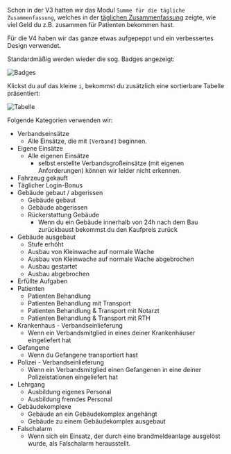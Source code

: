 Schon in der V3 hatten wir das Modul `Summe für die tägliche Zusammenfassung`, welches in der [täglichen Zusammenfassung](https://www.leitstellenspiel.de/credits/daily) zeigte, wie viel Geld du z.B. zusammen für Patienten bekommen hast.

Für die V4 haben wir das ganze etwas aufgepeppt und ein verbessertes Design verwendet.

Standardmäßig werden wieder die sog. Badges angezeigt:

![Badges](badges.png)

Klickst du auf das kleine `i`, bekommst du zusätzlich eine sortierbare Tabelle präsentiert:

![Tabelle](table.png)


Folgende Kategorien verwenden wir:

* Verbandseinsätze
    * Alle Einsätze, die mit `[Verband]` beginnen.
* Eigene Einsätze
    * Alle eigenen Einsätze
        * selbst erstellte Verbandsgroßeinsätze (mit eigenen Anforderungen) können wir leider nicht erkennen.
* Fahrzeug gekauft
* Täglicher Login-Bonus
* Gebäude gebaut / abgerissen
    * Gebäude gebaut
    * Gebäude abgerissen
    * Rückerstattung Gebäude
        * Wenn du ein Gebäude innerhalb von 24h nach dem Bau zurückbaust bekommst du den Kaufpreis zurück
* Gebäude ausgebaut
    * Stufe erhöht
    * Ausbau von Kleinwache auf normale Wache
    * Ausbau von Kleinwache auf normale Wache abgebrochen
    * Ausbau gestartet
    * Ausbau abgebrochen
* Erfüllte Aufgaben
* Patienten
    * Patienten Behandlung
    * Patienten Behandlung mit Transport
    * Patienten Behandlung & Transport mit Notarzt
    * Patienten Behandlung & Transport mit RTH
* Krankenhaus - Verbandseinlieferung
    * Wenn ein Verbandsmitglied in eines deiner Krankenhäuser eingeliefert hat
* Gefangene
    * Wenn du Gefangene transportiert hast
* Polizei - Verbandseinlieferung
    * Wenn ein Verbandsmitglied einen Gefangenen in eine deiner Polizeistationen eingeliefert hat
* Lehrgang
    * Ausbildung eigenes Personal
    * Ausbildung fremdes Personal
* Gebäudekomplexe
    * Gebäude an ein Gebäudekomplex angehängt
    * Gebäude zu einem Gebäudekomplex ausgebaut
* Falschalarm
    * Wenn sich ein Einsatz, der durch eine brandmeldeanlage ausgelöst wurde, als Falschalarm herausstellt.
